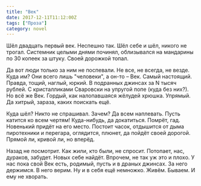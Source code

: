 ```yaml
---
title: "Век"
date: 2017-12-11T11:12:00Z
tags: ["Проза"]
category: novel
---
```


Шёл двадцать первый век. Неспешно так. Шёл себе и шёл, никого не трогал. Системник целыми днями починял, облизывался на мандарины по 30 копеек за штуку. Своей дорожкой топал.

Да вот люди только за ним не поспевали. Не все, не всегда, не везде. Куда им? Они всего лишь "человеки", а он-то – Век. Самый настоящий. Правда, тощий, наглый, юркий. В подранных джинсах за N тысяч рублей. С кристалликами Сваровски на упругой попе (куда без них?). Но всё же Век. Гордый, как налопавшаяся жёлудей хрюшка. Упрямый. Да хитрый, зараза, каких поискать ещё.

Куда шёл? Никто не спрашивал. Зачем? Да всем наплевать. Пусть катится ко всем чертям! Куда-нибудь, да докатиться. Помрёт, гад. Новенький придёт на его место. Постоит часок, отдышится от дыма пиротехники и перегара, оглядится, плюнет, да пойдёт своей дорогой. Прямой ли, кривой ли, но вперёд.

Назад не посмотрит. Как жили, кто были, не спросит. Потопает, нас, дураков, забудет. Новых себе найдёт. Впрочем, не так уж это и плохо. У нас пока свой Век есть, родимый, пусть и в драных джинсах. За него держимся. В него верим. Ну и в себя ещё немножко. Живём. Бываем. И ему не хворать.


